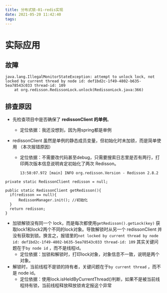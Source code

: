 ```yaml
---
title: 分布式锁-01-redis实现
date: 2021-05-20 11:42:40
tags:
---
```


# 实际应用

## 故障

```
java.lang.IllegalMonitorStateException: attempt to unlock lock, not locked by current thread by node id: def1bd2c-1f49-4802-b635-5ea78543c033 thread-id: 109
	at org.redisson.RedissonLock.unlock(RedissonLock.java:366)
```

## 排查原因

- 先检查项目中是否确保了 **redissonClient 的单例**。
  - 定位依据：我还没想到，因为用spring都是单例

- redissonClient 虽然是单例的静态成员变量，但初始化时未加锁，而是简单使用  （本次报错原因）

  - 定位依据：不需要改代码甚至debug，只需要搜索日志里是否有两行，打印两次版本信息说明肯定初始化了两次 Redisson。

    ```
    13:58:07.972 [main] INFO org.redisson.Version - Redisson 2.8.2
    ```


```
private static RedissonClient redisson = null;
      
public static RedissonClient getRedisson(){
  if(redisson == null){
      RedissonManager.init(); //初始化
  }
  return redisson;
}
```

- 加锁解锁没有同一个 lock，而是每次都使用`getRedisson().getLock(key)` 获取lock1和lock2两个不同的lock对象。导致解锁时从另一个 redissonClient 并没有获取到锁。换言之，报错里的`not locked by current thread by node id: def1bd2c-1f49-4802-b635-5ea78543c033 thread-id: 109` 其实关键问题在于`by node id` ，而不是线程id。
  - 定位依据：加锁和解锁时，打印lock对象，对象信息不一致，说明是两个对象。
- 解锁时，当前线程不是锁的持有者，关键问题在于`by current thread` ，而不是 node id。
  - 定位依据：使用lock.isHeldByCurrentThread()判断，如果不是被当前线程持有锁，当前线程释放释放锁肯定报这个异常



